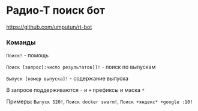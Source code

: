 # Радио-Т поиск бот
https://github.com/umputun/rt-bot

### Команды

`Поиск!` - помощь 

`Поиск [запрос[:число результатов]]!` - поиск по выпускам 

`Выпуск [номер выпуска]!` - содержание выпуска

В запросе поддерживаются `-` и `+` префиксы и маска `*`

Примеры: `Выпуск 520!`, `Поиск docker swarm!`, `Поиск +яндекс* +google :10!`

